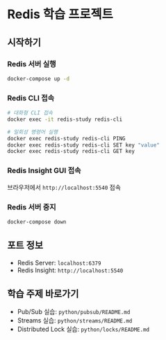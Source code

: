 # Redis 학습 프로젝트

## 시작하기

### Redis 서버 실행
```bash
docker-compose up -d
```

### Redis CLI 접속
```bash
# 대화형 CLI 접속
docker exec -it redis-study redis-cli

# 일회성 명령어 실행
docker exec redis-study redis-cli PING
docker exec redis-study redis-cli SET key "value"
docker exec redis-study redis-cli GET key
```

### Redis Insight GUI 접속
브라우저에서 `http://localhost:5540` 접속

### Redis 서버 중지
```bash
docker-compose down
```

## 포트 정보
- Redis Server: `localhost:6379`
- Redis Insight: `http://localhost:5540`

## 학습 주제 바로가기
- Pub/Sub 실습: `python/pubsub/README.md`
- Streams 실습: `python/streams/README.md`
- Distributed Lock 실습: `python/locks/README.md`
